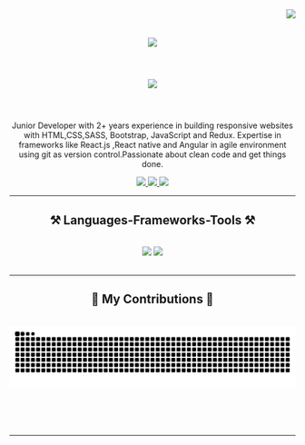 <img align="right" src="https://visitor-badge.laobi.icu/badge?page_id=pjreddie.pjreddie" />

<h1 align="center">
    <img src="https://readme-typing-svg.herokuapp.com/?font=Righteous&size=35%C2%A2er=true&vCenter=true&width=500&height=70&duration=4000&lines=Hi+There!+%F0%9F%91%8B;+I%27m+Sameh+Hammad!;" />
</h1>

<h1 align="center">
    <img src="https://readme-typing-svg.herokuapp.com?font=Fira+Code&weight=900&size=50&pause=1000&color=5F1C57&random=false&width=435&lines=Front-end+Developer+;Using+ReactJs+%7C%7C+NextJs;" />
</h1>
<br/>

<div align="center">
 
 Junior Developer with 2+ years experience in building responsive websites with HTML,CSS,SASS, Bootstrap, JavaScript and Redux. Expertise in frameworks like React.js ,React native and Angular in agile environment using git as version control.Passionate about clean code and get things done.

 </div>
 
<div align="center"> 
  <a href="mailto:sam7hammad@gmail.com">
    <img src="https://img.shields.io/badge/Gmail-333333?style=for-the-badge&logo=gmail&logoColor=red" />
  </a>
  <a href="https://www.linkedin.com/in/sameh7ammad/" target="_blank">
    <img src="https://img.shields.io/badge/LinkedIn-0077B5?style=for-the-badge&logo=linkedin&logoColor=white" target="_blank" />
  </a>
  <a href="https://my-portfolio-samehhammad.vercel.app/" target="_blank">
     <img src="https://img.shields.io/badge/Portfolio-FF5722?style=for-the-badge&logo=todoist&logoColor=white" target="_blank" /> <!-- sqlite, safari, google-chrome are other good icon options -->
  </a>
</div>

 <hr/>
 
<h2 align="center">⚒️ Languages-Frameworks-Tools ⚒️</h2>
<br/>
<div align="center">
    <img src="https://skillicons.dev/icons?i=react,nextjs,bootstrap,mui,html,css,vscode,github,figma,tailwind,git" />
    <img src="https://skillicons.dev/icons?i=nodejs,javascript,typescript,express,firebase,mongodb,c#" /><br>
</div>

<br/>
<hr/>

<div align="center">
  <h2>🐍 My Contributions 🐍</h2>
  <br>
  <img alt="snake eating my contributions" src="https://raw.githubusercontent.com/SamehHammad/SamehHammad/output/github-contribution-grid-snake.svg" />
  
  <br/><br/><br/>
</div>

<hr/>


<br/>
